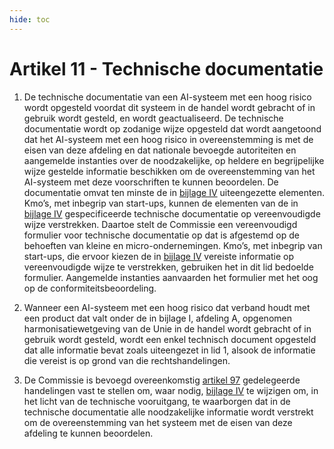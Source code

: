 ```yaml
---
hide: toc
---
```

# Artikel 11 - Technische documentatie

1. De technische documentatie van een AI-systeem met een hoog risico wordt opgesteld voordat dit systeem in de handel wordt gebracht of in gebruik wordt gesteld, en wordt geactualiseerd.
De technische documentatie wordt op zodanige wijze opgesteld dat wordt aangetoond dat het AI-systeem met een hoog risico in overeenstemming is met de eisen van deze afdeling en dat nationale bevoegde autoriteiten en aangemelde instanties over de noodzakelijke, op heldere en begrijpelijke wijze gestelde informatie beschikken om de overeenstemming van het AI-systeem met deze voorschriften te kunnen beoordelen. De documentatie omvat ten minste de in [bijlage IV](../../../bijlagen/b4.md) uiteengezette elementen. Kmo’s, met inbegrip van start-ups, kunnen de elementen van de in [bijlage IV](../../../bijlagen/b4.md) gespecificeerde technische documentatie op vereenvoudigde wijze verstrekken. Daartoe stelt de Commissie een vereenvoudigd formulier voor technische documentatie op dat is afgestemd op de behoeften van kleine en micro-ondernemingen. Kmo’s, met inbegrip van start-ups, die ervoor kiezen de in [bijlage IV](../../../bijlagen/b4.md) vereiste informatie op vereenvoudigde wijze te verstrekken, gebruiken het in dit lid bedoelde formulier. Aangemelde instanties aanvaarden het formulier met het oog op de conformiteitsbeoordeling.

2. Wanneer een AI-systeem met een hoog risico dat verband houdt met een product dat valt onder de in bijlage I, afdeling A, opgenomen harmonisatiewetgeving van de Unie in de handel wordt gebracht of in gebruik wordt gesteld, wordt een enkel technisch document opgesteld dat alle informatie bevat zoals uiteengezet in lid 1, alsook de informatie die vereist is op grond van die rechtshandelingen.

3. De Commissie is bevoegd overeenkomstig [artikel 97](../../hoofdstuk-11/a97.md) gedelegeerde handelingen vast te stellen om, waar nodig, [bijlage IV](../../../bijlagen/b4.md) te wijzigen om, in het licht van de technische vooruitgang, te waarborgen dat in de technische documentatie alle noodzakelijke informatie wordt verstrekt om de overeenstemming van het systeem met de eisen van deze afdeling te kunnen beoordelen.
